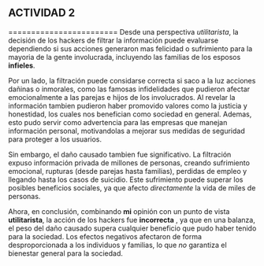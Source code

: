 ## ACTIVIDAD 2
========================
Desde una perspectiva *utilitarista*, la decisión de los hackers de filtrar la información puede evaluarse dependiendo si sus acciones generaron mas felicidad o sufrimiento para la mayoria de la gente involucrada, incluyendo las familias de los esposos **infieles**.

Por un lado, la filtración puede considarse correcta si saco a la luz acciones dañinas o inmorales, como las famosas infidelidades que pudieron afectar emocionalmente a las parejas e hijos de los involucrados. Al revelar la información tambien pudieron haber promovido valores como la justicia y honestidad, los cuales nos benefician como sociedad en general. Ademas, esto pudo servir como advertencia para las empresas que manejan información personal, motivandolas a mejorar sus medidas de seguridad para proteger a los usuarios.

Sin embargo, el daño causado tambien fue significativo. La filtración expuso información privada de millones de personas, creando sufrimiento emocional, rupturas (desde parejas hasta familias), perdidas de empleo y llegando hasta los casos de suicidio. Este sufrimiento puede superar los posibles beneficios sociales, ya que afecto *directamente* la vida de miles de personas.

Ahora, en conclusión, combinando **mi** opinión con un punto de vista **utilitarista**, la acción de los hackers fue **incorrecta** , ya que en una balanza, el peso del daño causado supera cualquier beneficio que pudo haber tenido para la sociedad. Los efectos negativos afectaron de forma desproporcionada a los individuos y familias, lo que *no* garantiza el bienestar general para la sociedad.

